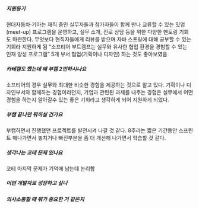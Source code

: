 ##### 지원동기
현대자동차·기아는 재직 중인 실무자들과 참가자들이 함께 만나 교류할 수 있는 밋업(meet-up) 프로그램을 운영하고, 실무 소개, 진로 상담 등을 위한 다양한 멘토링 기회도 마련한다.
무엇보다 현직자들에게 리뷰를 받으며 자바 스프링에 대해 공부할 수 있는 기회라 지원하게 됨
“소프티어 부트캠프는 실무와 유사한 협업 환경을 경험할 수 있는 인재 양성 프로그램”
5개 부서 협업(기획이나 디자인) 하는 것도 좋아보였음
##### 카테캠도 했는데 왜 부캠 2번하시나요
소프티어의 경우 실무와 최대한 비슷한 경험을 제공하는 것으로 알고 있다. 기획이나 디자인부서와 함께하는 경험이라던지, 기업과 관련된 과제를 내주는 경험은 실무에서 어떤 경험을 하는지 알아갈수 있는 좋은 기회라고 생각하게 되어 지원하게 되었다.
##### 부캠 끝나면 뭐하실 건가요
부캠하면서 진행했던 프로젝트를 발전시켜 나갈 것 같다. 8주라는 짧은 기간동안 스프린트 해나가면서 놓치거나 빠진부분을 좀 더 개선해 나가면서 학습할 것 같다.
##### 생각나는 코테 문제 있나요
코테 마지막 문제가 기억에 남는데 논리합 
##### 어떤 개발자로 성장하고 싶나
##### 의사소통할 때 뭐가 중요한 거 같은지
##### 